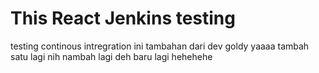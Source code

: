 # This React Jenkins testing
testing continous intregration
ini tambahan dari dev goldy yaaaa
tambah satu lagi nih
nambah  lagi deh
baru lagi hehehehe